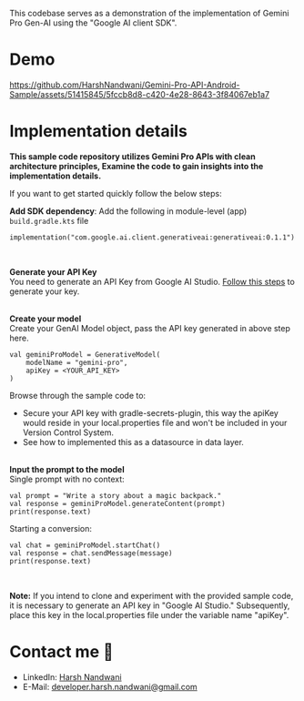 This codebase serves as a demonstration of the implementation of Gemini Pro Gen-AI using the "Google AI client SDK".

# Demo
https://github.com/HarshNandwani/Gemini-Pro-API-Android-Sample/assets/51415845/5fccb8d8-c420-4e28-8643-3f84067eb1a7


# Implementation details
**This sample code repository utilizes Gemini Pro APIs with clean architecture principles, Examine the code to gain insights into the implementation details.**

If you want to get started quickly follow the below steps: <br>

**Add SDK dependency**: Add the following in module-level (app) ```build.gradle.kts``` file
```
implementation("com.google.ai.client.generativeai:generativeai:0.1.1")
```
<br>

**Generate your API Key** <br>
You need to generate an API Key from Google AI Studio. [Follow this steps](https://ai.google.dev/tutorials/setup) to generate your key.
<br> <br>

**Create your model** <br>
Create your GenAI Model object, pass the API key generated in above step here. 
```
val geminiProModel = GenerativeModel(
    modelName = "gemini-pro",
    apiKey = <YOUR_API_KEY>
)
```

Browse through the sample code to: <br>
- Secure your API key with gradle-secrets-plugin, this way the apiKey would reside in your local.properties file and won't be included in your Version Control System. <br>
- See how to implemented this as a datasource in data layer.
<br> <br>

**Input the prompt to the model** <br>
Single prompt with no context:
```
val prompt = "Write a story about a magic backpack."
val response = geminiProModel.generateContent(prompt)
print(response.text)
```
Starting a conversion:
```
val chat = geminiProModel.startChat()
val response = chat.sendMessage(message)
print(response.text)
```
<br>

**Note:** If you intend to clone and experiment with the provided sample code, it is necessary to generate an API key in "Google AI Studio." Subsequently, place this key in the local.properties file under the variable name "apiKey".
<br>

# Contact me :email:
- LinkedIn: [Harsh Nandwani](https://www.linkedin.com/in/harsh-nandwani/)
- E-Mail: developer.harsh.nandwani@gmail.com
